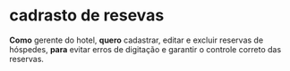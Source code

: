 
# cadrasto de resevas 

**Como** gerente do hotel,
**quero** cadastrar, editar e excluir reservas de hóspedes,
 **para** evitar erros de digitação e garantir o controle correto das reservas.
